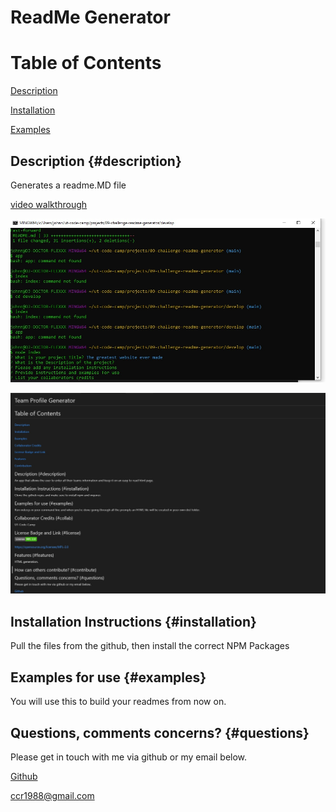 # ReadMe Generator
# Table of Contents

[Description](#description)

[Installation](#installation)

[Examples](#examples)


## Description {#description}

Generates a readme.MD file

[video walkthrough](https://bootcampspot.instructuremedia.com/embed/cf9b3f0c-bba1-460d-abea-2e52f44e7815)

![image of command prompt](/develop/utils/images/cmd.jpg?raw=true "Command Prompt")

![image of deployed readme](develop/utils/images/deployed-readme.jpg?raw=true "Deployed Readme")

## Installation Instructions {#installation}

Pull the files from the github, then install the correct NPM Packages

## Examples for use {#examples}

You will use this to build your readmes from now on.

## Questions, comments concerns? {#questions}

Please get in touch with me via github or my email below.

[Github](https://www.github.com/chase-risinger)

ccr1988@gmail.com


